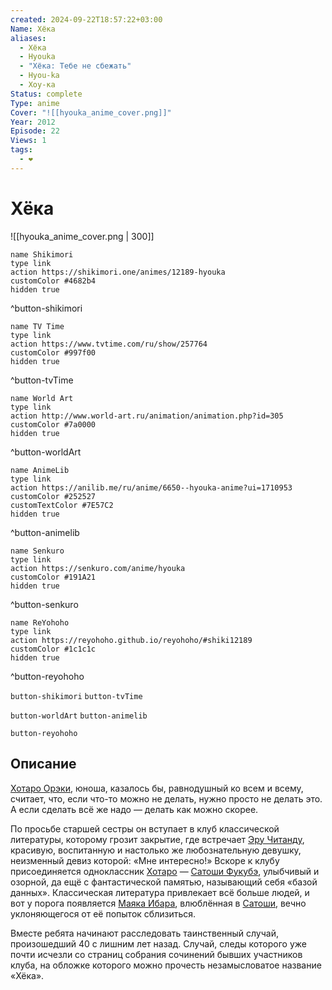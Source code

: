 ```yaml
---
created: 2024-09-22T18:57:22+03:00
Name: Хёка
aliases:
  - Хёка
  - Hyouka
  - "Хёка: Тебе не сбежать"
  - Hyou-ka
  - Хоу-ка
Status: complete
Type: anime
Cover: "![[hyouka_anime_cover.png]]"
Year: 2012
Episode: 22
Views: 1
tags:
  - ❤
---
```


# Хёка

![[hyouka_anime_cover.png | 300]]

```button
name Shikimori
type link
action https://shikimori.one/animes/12189-hyouka
customColor #4682b4
hidden true
```
^button-shikimori

```button
name TV Time
type link
action https://www.tvtime.com/ru/show/257764
customColor #997f00
hidden true
```
^button-tvTime

```button
name World Art
type link
action http://www.world-art.ru/animation/animation.php?id=305
customColor #7a0000
hidden true
```
^button-worldArt

```button
name AnimeLib
type link
action https://anilib.me/ru/anime/6650--hyouka-anime?ui=1710953
customColor #252527
customTextColor #7E57C2
hidden true
```
^button-animelib

```button
name Senkuro
type link
action https://senkuro.com/anime/hyouka
customColor #191A21
hidden true
```
^button-senkuro

```button
name ReYohoho
type link
action https://reyohoho.github.io/reyohoho/#shiki12189
customColor #1c1c1c
hidden true
```
^button-reyohoho



`button-shikimori` `button-tvTime`

`button-worldArt` `button-animelib`

`button-reyohoho`

## Описание

[Хотаро Орэки](https://shikimori.one/characters/55131-houtarou-oreki), юноша, казалось бы, равнодушный ко всем и всему, считает, что, если что-то можно не делать, нужно просто не делать это. А если сделать всё же надо — делать как можно скорее.

По просьбе старшей сестры он вступает в клуб классической литературы, которому грозит закрытие, где встречает [Эру Читанду](https://shikimori.one/characters/55133-eru-chitanda), красивую, воспитанную и настолько же любознательную девушку, неизменный девиз которой: «Мне интересно!» Вскоре к клубу присоединяется одноклассник [Хотаро](https://shikimori.one/characters/55131-houtarou-oreki) — [Сатоши Фукубэ](https://shikimori.one/characters/55135-satoshi-fukube), улыбчивый и озорной, да ещё с фантастической памятью, называющий себя «базой данных». Классическая литература привлекает всё больше людей, и вот у порога появляется [Маяка Ибара](https://shikimori.one/characters/55137-mayaka-ibara), влюблённая в [Сатоши](https://shikimori.one/characters/55135-satoshi-fukube), вечно уклоняющегося от её попыток сблизиться.

Вместе ребята начинают расследовать таинственный случай, произошедший 40 с лишним лет назад. Случай, следы которого уже почти исчезли со страниц собрания сочинений бывших участников клуба, на обложке которого можно прочесть незамысловатое название «Хёка».
